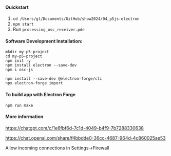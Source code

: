 #### Quickstart

1. `cd /Users/gl/Documents/GitHub/show2024/04_p5js-electron`
2. `npm start`
3. Run `processing_osc_receiver.pde`



#### Software Development Installation:

```
mkdir my-p5-project
cd my-p5-project
npm init -y
npm install electron --save-dev
npm i osc-js

npm install --save-dev @electron-forge/cli
npx electron-forge import
```

#### To build app with Electron Forge

```
npm run make
```

#### More information 

https://chatgpt.com/c/1e6fbf6d-7c1d-4049-b4f9-7b7288330638

https://chat.openai.com/share/f4bbdde0-36cc-4687-964d-4c860025ae53

Allow incoming connections in Settings->Firewall